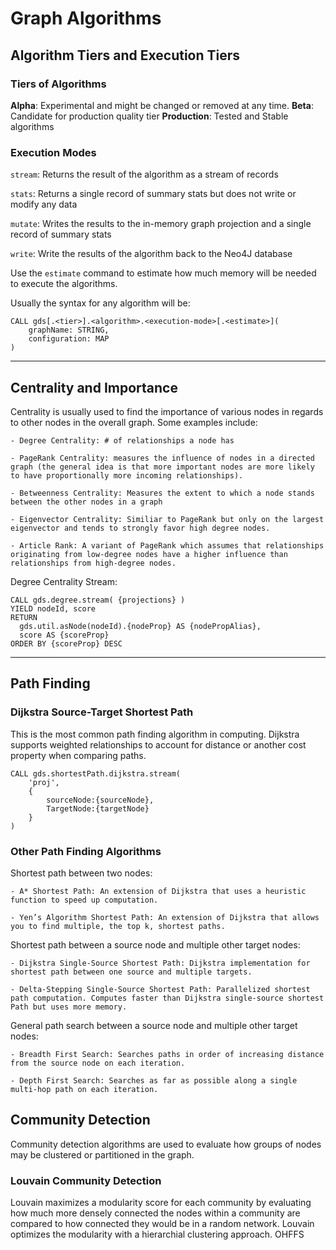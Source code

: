 # Graph Algorithms

## Algorithm Tiers and Execution Tiers

### Tiers of Algorithms
**Alpha**: Experimental and might be changed or removed at any time. 
**Beta**: Candidate for production quality tier
**Production**: Tested and Stable algorithms

### Execution Modes

`stream`: Returns the result of the algorithm as a stream of records

`stats`: Returns a single record of summary stats but does not write or modify any data

`mutate`: Writes the results to the in-memory graph projection and a single record of summary stats

`write`: Write the results of the algorithm back to the Neo4J database 

Use the `estimate` command to estimate how much memory will be needed to execute the algorithms.

Usually the syntax for any algorithm will be:

```
CALL gds[.<tier>].<algorithm>.<execution-mode>[.<estimate>](
	graphName: STRING,
	configuration: MAP
)
```

---
## Centrality and Importance
Centrality is usually used to find the importance of various nodes in regards to other nodes in the overall graph. Some examples include:

    - Degree Centrality: # of relationships a node has

    - PageRank Centrality: measures the influence of nodes in a directed graph (the general idea is that more important nodes are more likely to have proportionally more incoming relationships).

    - Betweenness Centrality: Measures the extent to which a node stands between the other nodes in a graph

    - Eigenvector Centrality: Similiar to PageRank but only on the largest eigenvector and tends to strongly favor high degree nodes.

    - Article Rank: A variant of PageRank which assumes that relationships originating from low-degree nodes have a higher influence than relationships from high-degree nodes.

Degree Centrality Stream:

```
CALL gds.degree.stream( {projections} )
YIELD nodeId, score
RETURN
  gds.util.asNode(nodeId).{nodeProp} AS {nodePropAlias},
  score AS {scoreProp}
ORDER BY {scoreProp} DESC
```


---

## Path Finding

### Dijkstra Source-Target Shortest Path

This is the most common path finding algorithm in computing. Dijkstra supports weighted relationships to account for distance or another cost property when comparing paths. 

```
CALL gds.shortestPath.dijkstra.stream(
    'proj',
    {
        sourceNode:{sourceNode},
        TargetNode:{targetNode}
    }
)
```

### Other Path Finding Algorithms

Shortest path between two nodes:

    - A* Shortest Path: An extension of Dijkstra that uses a heuristic function to speed up computation.

    - Yen’s Algorithm Shortest Path: An extension of Dijkstra that allows you to find multiple, the top k, shortest paths.

Shortest path between a source node and multiple other target nodes:

    - Dijkstra Single-Source Shortest Path: Dijkstra implementation for shortest path between one source and multiple targets.

    - Delta-Stepping Single-Source Shortest Path: Parallelized shortest path computation. Computes faster than Dijkstra single-source shortest Path but uses more memory.

General path search between a source node and multiple other target nodes:

    - Breadth First Search: Searches paths in order of increasing distance from the source node on each iteration.

    - Depth First Search: Searches as far as possible along a single multi-hop path on each iteration.



## Community Detection

Community detection algorithms are used to evaluate how groups of nodes may be clustered or partitioned in the graph. 

### Louvain Community Detection

Louvain maximizes a modularity score for each community by evaluating how much more densely connected the nodes within a community are compared to how connected they would be in a random network. Louvain optimizes the modularity with a hierarchial clustering approach. OHFFS
